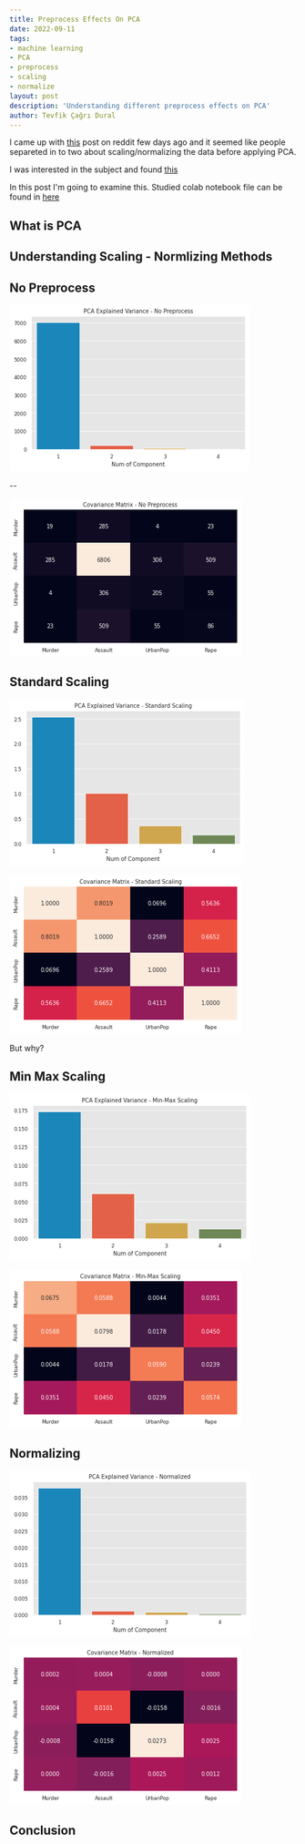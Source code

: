 ```yaml
---
title: Preprocess Effects On PCA
date: 2022-09-11
tags:
- machine learning
- PCA
- preprocess
- scaling
- normalize
layout: post
description: 'Understanding different preprocess effects on PCA'
author: Tevfik Çağrı Dural
---
```


I came up with [this](https://www.reddit.com/r/datascience/comments/x89x48/is_it_normal_that_more_than_90_of_the_pca/?utm_source=share&utm_medium=ios_app&utm_name=iossmf) post on reddit few days ago and it seemed like people separeted in to two about scaling/normalizing the data before applying PCA.

I was interested in the subject and found [this](https://stats.stackexchange.com/questions/69157/why-do-we-need-to-normalize-data-before-principal-component-analysis-pca)

In this post I'm going to examine this. Studied colab notebook file can be found in [here](../_notebooks/Prepocessing_effects_on_PCA.ipynb)

## What is PCA


## Understanding Scaling - Normlizing Methods


## No Preprocess
![explained_variance_no_preprocess](/images/preprocess_effects_on_pca/explained_variance_no_preprocess.png)

--

![covariance_matrix_no_preprocess](/images/preprocess_effects_on_pca/covariance_matrix_no_preprocess.png)

## Standard Scaling
![explained_variance_standard_scaling](/images/preprocess_effects_on_pca/explained_variance_standard_scaling.png)

![covariance_matrix_standard_scaling](/images/preprocess_effects_on_pca/covariance_matrix_standard_scaling.png)

But why?

## Min Max Scaling
![explained_variance_minmaxscale](/images/preprocess_effects_on_pca/explained_variance_minmaxscale.png)

![covariance_matrix_minmaxscale](/images/preprocess_effects_on_pca/covariance_matrix_minmaxscale.png)

## Normalizing
![explained_variance_normalized](/images/preprocess_effects_on_pca/explaine_variance_normalized.png)

![covariance_matrix_normalize](/images/preprocess_effects_on_pca/covariance_matrix_normalized.png)



## Conclusion